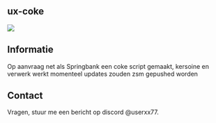 ## ux-coke

![](https://img.shields.io/github/downloads/userxx77/ux-coke/total?logo=github)

## Informatie

Op aanvraag net als Springbank een coke script gemaakt, kersoine en verwerk werkt momenteel
updates zouden zsm gepushed worden

## Contact

Vragen, stuur me een bericht op discord @userxx77.
